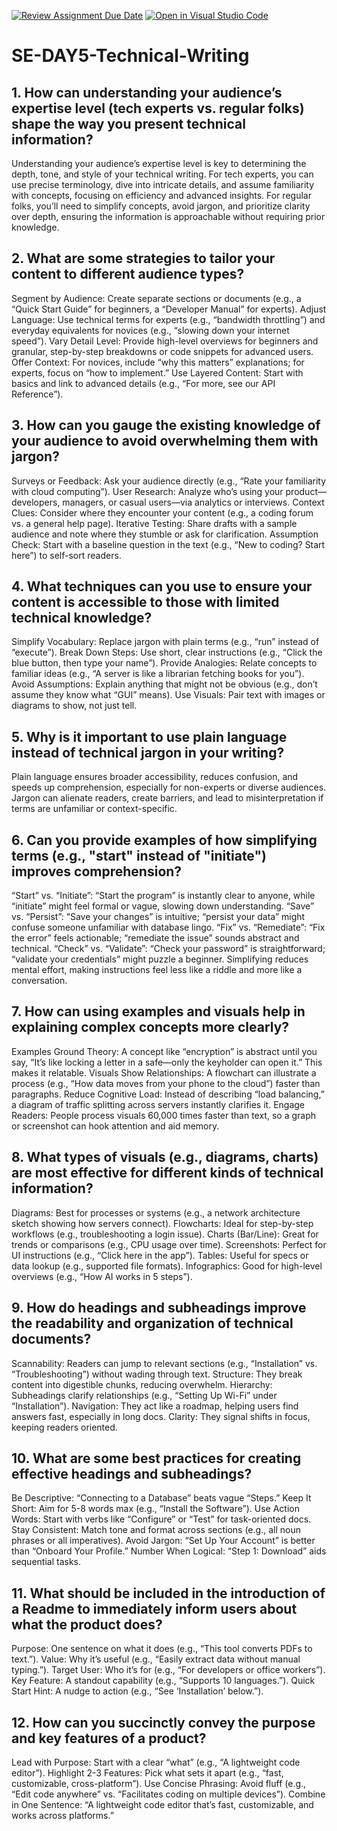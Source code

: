[![Review Assignment Due Date](https://classroom.github.com/assets/deadline-readme-button-22041afd0340ce965d47ae6ef1cefeee28c7c493a6346c4f15d667ab976d596c.svg)](https://classroom.github.com/a/zsAR-pyY)
[![Open in Visual Studio Code](https://classroom.github.com/assets/open-in-vscode-2e0aaae1b6195c2367325f4f02e2d04e9abb55f0b24a779b69b11b9e10269abc.svg)](https://classroom.github.com/online_ide?assignment_repo_id=18554578&assignment_repo_type=AssignmentRepo)
# SE-DAY5-Technical-Writing
## 1. How can understanding your audience’s expertise level (tech experts vs. regular folks) shape the way you present technical information?
Understanding your audience’s expertise level is key to determining the depth, tone, and style of your technical writing. For tech experts, you can use precise terminology, dive into intricate details, and assume familiarity with concepts, focusing on efficiency and advanced insights. For regular folks, you’ll need to simplify concepts, avoid jargon, and prioritize clarity over depth, ensuring the information is approachable without requiring prior knowledge.
## 2. What are some strategies to tailor your content to different audience types?
Segment by Audience: Create separate sections or documents (e.g., a “Quick Start Guide” for beginners, a “Developer Manual” for experts).
Adjust Language: Use technical terms for experts (e.g., “bandwidth throttling”) and everyday equivalents for novices (e.g., “slowing down your internet speed”).
Vary Detail Level: Provide high-level overviews for beginners and granular, step-by-step breakdowns or code snippets for advanced users.
Offer Context: For novices, include “why this matters” explanations; for experts, focus on “how to implement.”
Use Layered Content: Start with basics and link to advanced details (e.g., “For more, see our API Reference”).
## 3. How can you gauge the existing knowledge of your audience to avoid overwhelming them with jargon?
Surveys or Feedback: Ask your audience directly (e.g., “Rate your familiarity with cloud computing”).
User Research: Analyze who’s using your product—developers, managers, or casual users—via analytics or interviews.
Context Clues: Consider where they encounter your content (e.g., a coding forum vs. a general help page).
Iterative Testing: Share drafts with a sample audience and note where they stumble or ask for clarification.
Assumption Check: Start with a baseline question in the text (e.g., “New to coding? Start here”) to self-sort readers.
## 4. What techniques can you use to ensure your content is accessible to those with limited technical knowledge?
Simplify Vocabulary: Replace jargon with plain terms (e.g., “run” instead of “execute”).
Break Down Steps: Use short, clear instructions (e.g., “Click the blue button, then type your name”).
Provide Analogies: Relate concepts to familiar ideas (e.g., “A server is like a librarian fetching books for you”).
Avoid Assumptions: Explain anything that might not be obvious (e.g., don’t assume they know what “GUI” means).
Use Visuals: Pair text with images or diagrams to show, not just tell.
## 5. Why is it important to use plain language instead of technical jargon in your writing?
Plain language ensures broader accessibility, reduces confusion, and speeds up comprehension, especially for non-experts or diverse audiences. Jargon can alienate readers, create barriers, and lead to misinterpretation if terms are unfamiliar or context-specific.
## 6. Can you provide examples of how simplifying terms (e.g., "start" instead of "initiate") improves comprehension?
“Start” vs. “Initiate”: “Start the program” is instantly clear to anyone, while “initiate” might feel formal or vague, slowing down understanding.
“Save” vs. “Persist”: “Save your changes” is intuitive; “persist your data” might confuse someone unfamiliar with database lingo.
“Fix” vs. “Remediate”: “Fix the error” feels actionable; “remediate the issue” sounds abstract and technical.
“Check” vs. “Validate”: “Check your password” is straightforward; “validate your credentials” might puzzle a beginner. Simplifying reduces mental effort, making instructions feel less like a riddle and more like a conversation.
## 7. How can using examples and visuals help in explaining complex concepts more clearly?
Examples Ground Theory: A concept like “encryption” is abstract until you say, “It’s like locking a letter in a safe—only the keyholder can open it.” This makes it relatable.
Visuals Show Relationships: A flowchart can illustrate a process (e.g., “How data moves from your phone to the cloud”) faster than paragraphs.
Reduce Cognitive Load: Instead of describing “load balancing,” a diagram of traffic splitting across servers instantly clarifies it.
Engage Readers: People process visuals 60,000 times faster than text, so a graph or screenshot can hook attention and aid memory.
## 8. What types of visuals (e.g., diagrams, charts) are most effective for different kinds of technical information?
Diagrams: Best for processes or systems (e.g., a network architecture sketch showing how servers connect).
Flowcharts: Ideal for step-by-step workflows (e.g., troubleshooting a login issue).
Charts (Bar/Line): Great for trends or comparisons (e.g., CPU usage over time).
Screenshots: Perfect for UI instructions (e.g., “Click here in the app”).
Tables: Useful for specs or data lookup (e.g., supported file formats).
Infographics: Good for high-level overviews (e.g., “How AI works in 5 steps”).

## 9. How do headings and subheadings improve the readability and organization of technical documents?
Scannability: Readers can jump to relevant sections (e.g., “Installation” vs. “Troubleshooting”) without wading through text.
Structure: They break content into digestible chunks, reducing overwhelm.
Hierarchy: Subheadings clarify relationships (e.g., “Setting Up Wi-Fi” under “Installation”).
Navigation: They act like a roadmap, helping users find answers fast, especially in long docs.
Clarity: They signal shifts in focus, keeping readers oriented.
## 10. What are some best practices for creating effective headings and subheadings?
Be Descriptive: “Connecting to a Database” beats vague “Steps.”
Keep It Short: Aim for 5-8 words max (e.g., “Install the Software”).
Use Action Words: Start with verbs like “Configure” or “Test” for task-oriented docs.
Stay Consistent: Match tone and format across sections (e.g., all noun phrases or all imperatives).
Avoid Jargon: “Set Up Your Account” is better than “Onboard Your Profile.”
Number When Logical: “Step 1: Download” aids sequential tasks.
## 11. What should be included in the introduction of a Readme to immediately inform users about what the product does?
Purpose: One sentence on what it does (e.g., “This tool converts PDFs to text.”).
Value: Why it’s useful (e.g., “Easily extract data without manual typing.”).
Target User: Who it’s for (e.g., “For developers or office workers”).
Key Feature: A standout capability (e.g., “Supports 10 languages.”).
Quick Start Hint: A nudge to action (e.g., “See ‘Installation’ below.”).
## 12. How can you succinctly convey the purpose and key features of a product?
Lead with Purpose: Start with a clear “what” (e.g., “A lightweight code editor”).
Highlight 2-3 Features: Pick what sets it apart (e.g., “fast, customizable, cross-platform”).
Use Concise Phrasing: Avoid fluff (e.g., “Edit code anywhere” vs. “Facilitates coding on multiple devices”).
Combine in One Sentence: “A lightweight code editor that’s fast, customizable, and works across platforms.”

